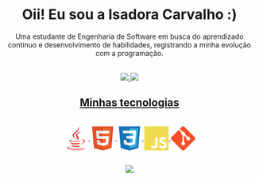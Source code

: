 <div align="center">
 <h1>Oii! Eu sou a Isadora Carvalho :)</h1> 

<div>
  <p>Uma estudante de Engenharia de Software em busca do aprendizado contínuo e desenvolvimento de habilidades, registrando a minha evolução com a programação.</p>

 <br>
 
  <a href="https://github.com/isadoracaarvalho">
  <img height="180em" src="https://github-readme-stats.vercel.app/api?username=isadoracaarvalho&show_icons=true&theme=radical"/>
  <img height="180em" src="https://github-readme-stats.vercel.app/api/top-langs/?username=isadoracaarvalho&layout=compact&theme=radical"/>
</div>

## Minhas tecnologias

<div style="display: inline_block"><br>
  <img align="center" alt="Isa-Java" height="50" width="50" src="https://raw.githubusercontent.com/devicons/devicon/master/icons/java/java-plain.svg"> 
  <img align="center" alt="Isa-HTML" height="50" width="50" src="https://raw.githubusercontent.com/devicons/devicon/master/icons/html5/html5-original.svg">
  <img align="center" alt="Isa-CSS" height="50" width="50" src="https://raw.githubusercontent.com/devicons/devicon/master/icons/css3/css3-original.svg">
  <img align="center" alt="Isa-Js" height="50" width="50" src="https://raw.githubusercontent.com/devicons/devicon/master/icons/javascript/javascript-plain.svg">
  <img align="center" alt="Isa-Git" height="50" width="50" src="https://raw.githubusercontent.com/devicons/devicon/master/icons/git/git-original.svg">
</div>

## 

<div> 
 <a href="https://www.linkedin.com/in/isadoracaarvalho" target="_blank"><img src="https://img.shields.io/badge/-LinkedIn-%230077B5?style=for-the-badge&logo=linkedin&logoColor=white" target="_blank"></a>
</div>
